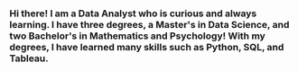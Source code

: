 ### Hi there! I am a Data Analyst who is curious and always learning. I have three degrees, a Master's in Data Science, and two Bachelor's in Mathematics and Psychology! With my degrees, I have learned many skills such as Python, SQL, and Tableau. 

<!--
**TCL91/TCL91** is a ✨ _special_ ✨ repository because its `README.md` (this file) appears on your GitHub profile.

Here are some ideas to get you started:

- 🔭 I’m currently working on ...
- 🌱 I’m currently learning ...
- 👯 I’m looking to collaborate on ...
- 🤔 I’m looking for help with ...
- 💬 Ask me about ...
- 📫 How to reach me: ...
- 😄 Pronouns: ...
- ⚡ Fun fact: ...
-->
